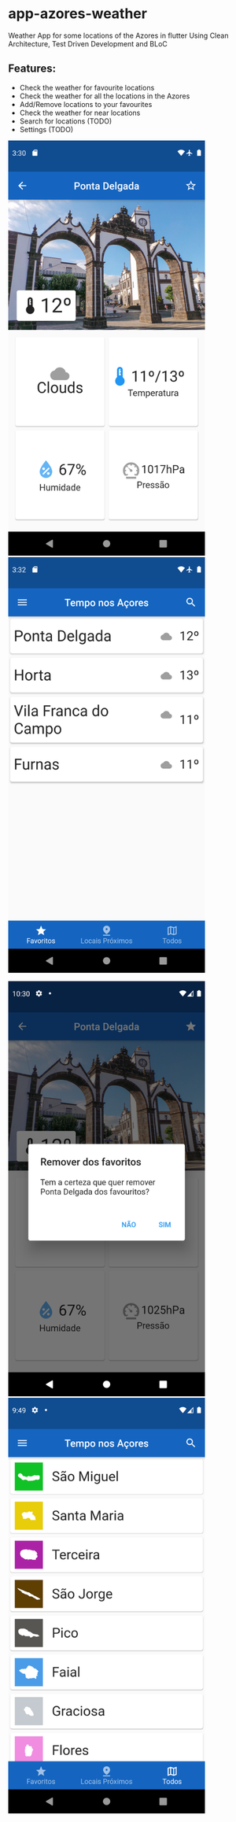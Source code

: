 # app-azores-weather
 Weather App for some locations of the Azores in flutter
 Using Clean Architecture, Test Driven Development and BLoC

## Features:
- Check the weather for favourite locations
- Check the weather for all the locations in the Azores
- Add/Remove locations to your favourites
- Check the weather for near locations
- Search for locations (TODO)
- Settings (TODO)

<p float="left">
  <img src="previews/spot_page_preview.png" width="400">
  <img src="previews/favs_page_preview.png" width="400">
</p>
<p float="left">
  <img src="previews/alert_dialog_preview.png" width="400">
  <img src="previews/all_page_preview.png" width="400">
</p>
